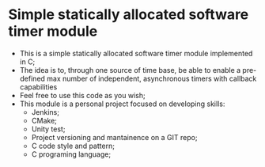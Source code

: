 # Simple statically allocated software timer module

- This is a simple statically allocated software timer module implemented in C;
- The idea is to, through one source of time base, be able to enable a pre-defined max number of independent, asynchronous timers with callback capabilities
- Feel free to use this code as you wish;
- This module is a personal project focused on developing skills:
    - Jenkins;
    - CMake;
    - Unity test;
    - Project versioning and mantainence on a GIT repo;
    - C code style and pattern;
    - C programing language;
